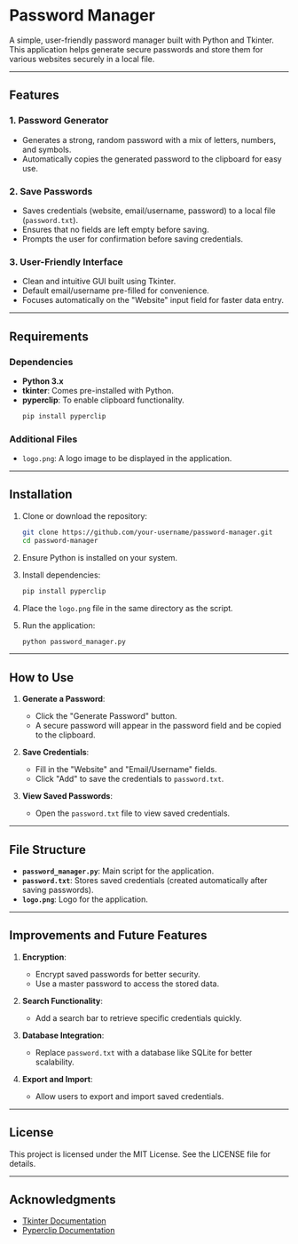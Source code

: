 # Password Manager

A simple, user-friendly password manager built with Python and Tkinter. This application helps generate secure passwords and store them for various websites securely in a local file.

---

## Features

### 1. Password Generator
- Generates a strong, random password with a mix of letters, numbers, and symbols.
- Automatically copies the generated password to the clipboard for easy use.

### 2. Save Passwords
- Saves credentials (website, email/username, password) to a local file (`password.txt`).
- Ensures that no fields are left empty before saving.
- Prompts the user for confirmation before saving credentials.

### 3. User-Friendly Interface
- Clean and intuitive GUI built using Tkinter.
- Default email/username pre-filled for convenience.
- Focuses automatically on the "Website" input field for faster data entry.

---

## Requirements

### Dependencies
- **Python 3.x**
- **tkinter**: Comes pre-installed with Python.
- **pyperclip**: To enable clipboard functionality.
  ```bash
  pip install pyperclip
  ```

### Additional Files
- `logo.png`: A logo image to be displayed in the application.

---

## Installation

1. Clone or download the repository:
   ```bash
   git clone https://github.com/your-username/password-manager.git
   cd password-manager
   ```

2. Ensure Python is installed on your system.

3. Install dependencies:
   ```bash
   pip install pyperclip
   ```

4. Place the `logo.png` file in the same directory as the script.

5. Run the application:
   ```bash
   python password_manager.py
   ```

---

## How to Use

1. **Generate a Password**:
   - Click the "Generate Password" button.
   - A secure password will appear in the password field and be copied to the clipboard.

2. **Save Credentials**:
   - Fill in the "Website" and "Email/Username" fields.
   - Click "Add" to save the credentials to `password.txt`.

3. **View Saved Passwords**:
   - Open the `password.txt` file to view saved credentials.

---

## File Structure

- **`password_manager.py`**: Main script for the application.
- **`password.txt`**: Stores saved credentials (created automatically after saving passwords).
- **`logo.png`**: Logo for the application.

---

## Improvements and Future Features

1. **Encryption**:
   - Encrypt saved passwords for better security.
   - Use a master password to access the stored data.

2. **Search Functionality**:
   - Add a search bar to retrieve specific credentials quickly.

3. **Database Integration**:
   - Replace `password.txt` with a database like SQLite for better scalability.

4. **Export and Import**:
   - Allow users to export and import saved credentials.

---

## License

This project is licensed under the MIT License. See the LICENSE file for details.

---

## Acknowledgments

- [Tkinter Documentation](https://docs.python.org/3/library/tkinter.html)
- [Pyperclip Documentation](https://pyperclip.readthedocs.io/)

